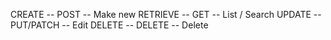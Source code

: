 CREATE -- POST -- Make new
RETRIEVE -- GET -- List / Search 
UPDATE -- PUT/PATCH -- Edit
DELETE -- DELETE -- Delete
